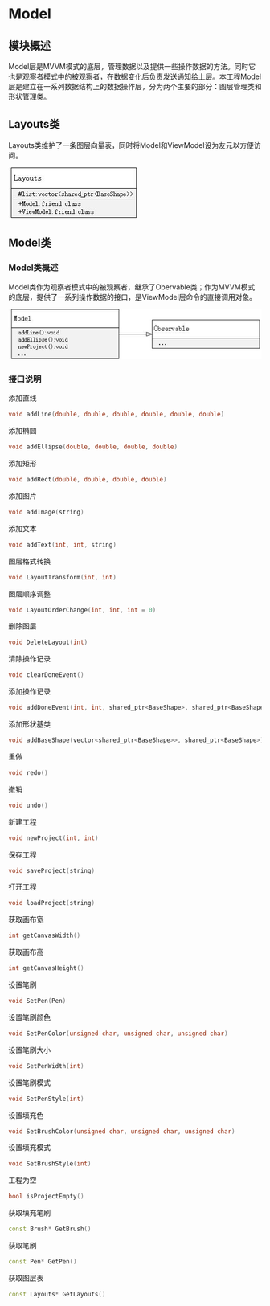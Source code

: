 # Model

## 模块概述

​	Model层是MVVM模式的底层，管理数据以及提供一些操作数据的方法。同时它也是观察者模式中的被观察者，在数据变化后负责发送通知给上层。本工程Model层是建立在一系列数据结构上的数据操作层，分为两个主要的部分：图层管理类和形状管理类。



## Layouts类

​	Layouts类维护了一条图层向量表，同时将Model和ViewModel设为友元以方便访问。

![mz1](../pic/mz1.jpg)



## Model类

### Model类概述

​	Model类作为观察者模式中的被观察者，继承了Obervable类；作为MVVM模式的底层，提供了一系列操作数据的接口，是ViewModel层命令的直接调用对象。

![mz2](../pic/mz2.jpg)

### 接口说明

添加直线

```cpp
void addLine(double, double, double, double, double, double)
```

添加椭圆

```cpp
void addEllipse(double, double, double, double)
```

添加矩形

```cpp
void addRect(double, double, double, double)
```

添加图片

```cpp
void addImage(string)
```

添加文本

```cpp
void addText(int, int, string)
```

图层格式转换

```cpp
void LayoutTransform(int, int)
```

图层顺序调整

```cpp
void LayoutOrderChange(int, int, int = 0)
```

删除图层

```cpp
void DeleteLayout(int)
```

清除操作记录

```cpp
void clearDoneEvent()
```

添加操作记录

```cpp
void addDoneEvent(int, int, shared_ptr<BaseShape>, shared_ptr<BaseShape>, int)
```

添加形状基类

```cpp
void addBaseShape(vector<shared_ptr<BaseShape>>, shared_ptr<BaseShape>)
```

重做

```cpp
void redo()
```

撤销

```cpp
void undo()
```

新建工程

```cpp
void newProject(int, int)
```

保存工程

```cpp
void saveProject(string)
```

打开工程

```cpp
void loadProject(string)
```

获取画布宽

```cpp
int getCanvasWidth()
```

获取画布高

```cpp
int getCanvasHeight()
```

设置笔刷

```cpp
void SetPen(Pen)
```

设置笔刷颜色

```cpp
void SetPenColor(unsigned char, unsigned char, unsigned char)
```

设置笔刷大小

```cpp
void SetPenWidth(int)
```

设置笔刷模式

```cpp
void SetPenStyle(int)
```

设置填充色

```cpp
void SetBrushColor(unsigned char, unsigned char, unsigned char)
```

设置填充模式

```cpp
void SetBrushStyle(int)
```

工程为空

```cpp
bool isProjectEmpty()
```

获取填充笔刷

```cpp
const Brush* GetBrush()
```

获取笔刷

```cpp
const Pen* GetPen()
```

获取图层表

```cpp
const Layouts* GetLayouts()
```













